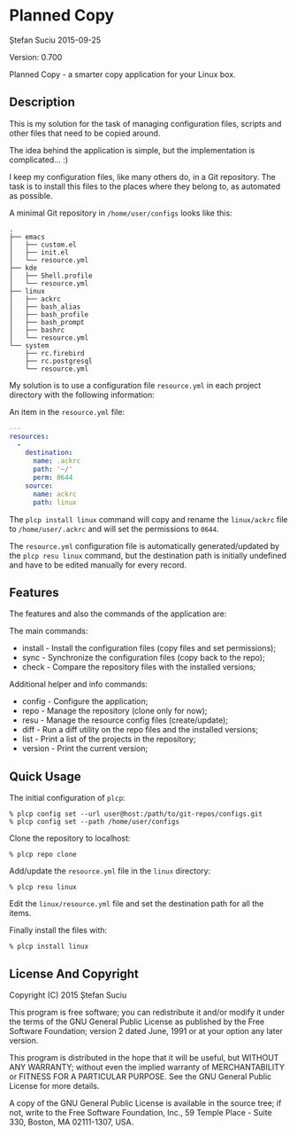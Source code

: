Planned Copy
============
Ștefan Suciu
2015-09-25

Version: 0.700

Planned Copy - a smarter copy application for your Linux box.


Description
-----------

This is my solution for the task of managing configuration files,
scripts and other files that need to be copied around.

The idea behind the application is simple, but the implementation is
complicated... :)

I keep my configuration files, like many others do, in a Git
repository.  The task is to install this files to the places where
they belong to, as automated as possible.

A minimal Git repository in `/home/user/configs` looks like this:

```
.
├── emacs
│   ├── custom.el
│   ├── init.el
│   └── resource.yml
├── kde
│   ├── Shell.profile
│   └── resource.yml
├── linux
│   ├── ackrc
│   ├── bash_alias
│   ├── bash_profile
│   ├── bash_prompt
│   ├── bashrc
│   └── resource.yml
└── system
    ├── rc.firebird
    ├── rc.postgresql
    └── resource.yml
```

My solution is to use a
configuration file `resource.yml` in each project directory with the
following information:

An item in the `resource.yml` file:

```YAML
---
resources:
  -
    destination:
      name: .ackrc
      path: '~/'
      perm: 0644
    source:
      name: ackrc
      path: linux
```

The `plcp install linux` command will copy and rename the
`linux/ackrc` file to `/home/user/.ackrc` and will set the permissions
to `0644`.

The `resource.yml` configuration file is automatically
generated/updated by the `plcp resu linux` command, but the
destination path is initially undefined and have to be edited manually
for every record.


Features
--------

The features and also the commands of the application are:

The main commands:
* install - Install the configuration files (copy files and set permissions);
* sync    - Synchronize the configuration files (copy back to the repo);
* check   - Compare the repository files with the installed versions;

Additional helper and info commands:
* config  - Configure the application;
* repo    - Manage the repository (clone only for now);
* resu    - Manage the resource config files (create/update);
* diff    - Run a diff utility on the repo files and the installed versions;
* list    - Print a list of the projects in the repository;
* version - Print the current version;


Quick Usage
-----------

The initial configuration of `plcp`:

```
% plcp config set --url user@host:/path/to/git-repos/configs.git
% plcp config set --path /home/user/configs
```

Clone the repository to localhost:

```
% plcp repo clone
```

Add/update the `resource.yml` file in the `linux` directory:

```
% plcp resu linux
```

Edit the `linux/resource.yml` file and set the destination path for
all the items.

Finally install the files with:

```
% plcp install linux
```

License And Copyright
---------------------

Copyright (C) 2015 Ștefan Suciu

This program is free software; you can redistribute it and/or modify
it under the terms of the GNU General Public License as published by
the Free Software Foundation; version 2 dated June, 1991 or at your option
any later version.

This program is distributed in the hope that it will be useful,
but WITHOUT ANY WARRANTY; without even the implied warranty of
MERCHANTABILITY or FITNESS FOR A PARTICULAR PURPOSE.  See the
GNU General Public License for more details.

A copy of the GNU General Public License is available in the source tree;
if not, write to the Free Software Foundation, Inc.,
59 Temple Place - Suite 330, Boston, MA 02111-1307, USA.
